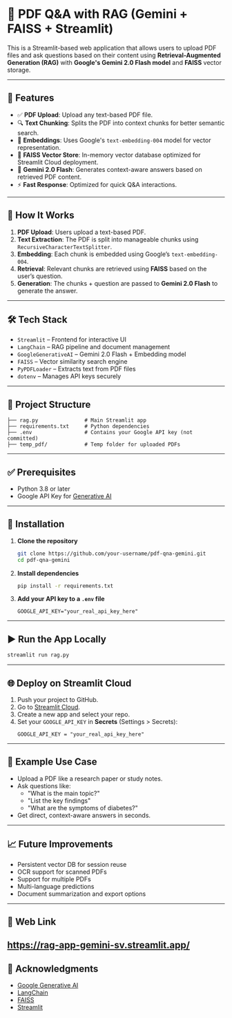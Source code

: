 # 📘 PDF Q&A with RAG (Gemini + FAISS + Streamlit)

This is a Streamlit-based web application that allows users to upload PDF files and ask questions based on their content using **Retrieval-Augmented Generation (RAG)** with **Google's Gemini 2.0 Flash model** and **FAISS** vector storage.

---

## 🚀 Features

- ✅ **PDF Upload**: Upload any text-based PDF file.
- 🔍 **Text Chunking**: Splits the PDF into context chunks for better semantic search.
- 🧠 **Embeddings**: Uses Google's `text-embedding-004` model for vector representation.
- 🔎 **FAISS Vector Store**: In-memory vector database optimized for Streamlit Cloud deployment.
- 💬 **Gemini 2.0 Flash**: Generates context-aware answers based on retrieved PDF content.
- ⚡ **Fast Response**: Optimized for quick Q&A interactions.

---

## 🧠 How It Works

1. **PDF Upload**: Users upload a text-based PDF.
2. **Text Extraction**: The PDF is split into manageable chunks using `RecursiveCharacterTextSplitter`.
3. **Embedding**: Each chunk is embedded using Google’s `text-embedding-004`.
4. **Retrieval**: Relevant chunks are retrieved using **FAISS** based on the user’s question.
5. **Generation**: The chunks + question are passed to **Gemini 2.0 Flash** to generate the answer.

---

## 🛠️ Tech Stack

- `Streamlit` – Frontend for interactive UI
- `LangChain` – RAG pipeline and document management
- `GoogleGenerativeAI` – Gemini 2.0 Flash + Embedding model
- `FAISS` – Vector similarity search engine
- `PyPDFLoader` – Extracts text from PDF files
- `dotenv` – Manages API keys securely

---

## 📂 Project Structure

```
├── rag.py               # Main Streamlit app
├── requirements.txt     # Python dependencies
├── .env                 # Contains your Google API key (not committed)
├── temp_pdf/            # Temp folder for uploaded PDFs
```

---

## ✅ Prerequisites

- Python 3.8 or later
- Google API Key for [Generative AI](https://aistudio.google.com/app/apikey)

---

## 🔧 Installation

1. **Clone the repository**
   ```bash
   git clone https://github.com/your-username/pdf-qna-gemini.git
   cd pdf-qna-gemini
   ```

2. **Install dependencies**
   ```bash
   pip install -r requirements.txt
   ```

3. **Add your API key to a `.env` file**
   ```
   GOOGLE_API_KEY="your_real_api_key_here"
   ```

---

## ▶️ Run the App Locally

```bash
streamlit run rag.py
```

---

## 🌐 Deploy on Streamlit Cloud

1. Push your project to GitHub.
2. Go to [Streamlit Cloud](https://streamlit.io/cloud).
3. Create a new app and select your repo.
4. Set your `GOOGLE_API_KEY` in **Secrets** (Settings > Secrets):
   ```
   GOOGLE_API_KEY = "your_real_api_key_here"
   ```

---

## 🧪 Example Use Case

- Upload a PDF like a research paper or study notes.
- Ask questions like:
  - "What is the main topic?"
  - "List the key findings"
  - "What are the symptoms of diabetes?"
- Get direct, context-aware answers in seconds.

---

## 📈 Future Improvements

- Persistent vector DB for session reuse
- OCR support for scanned PDFs
- Support for multiple PDFs
- Multi-language predictions
- Document summarization and export options

---

## 📄 Web Link

https://rag-app-gemini-sv.streamlit.app/
---

## 🤝 Acknowledgments

- [Google Generative AI](https://aistudio.google.com/)
- [LangChain](https://www.langchain.com/)
- [FAISS](https://github.com/facebookresearch/faiss)
- [Streamlit](https://streamlit.io/)
